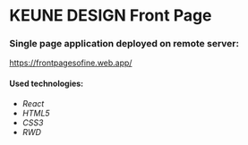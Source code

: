 # KEUNE DESIGN Front Page

### Single page application deployed on remote server:

https://frontpagesofine.web.app/

#### Used technologies:

- _React_
- _HTML5_
- _CSS3_
- _RWD_
